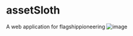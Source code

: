 # assetSloth
A web application for flagshippioneering
![image](https://user-images.githubusercontent.com/54341970/178137180-54eaf7c1-eb10-4a4d-a7aa-788fbf5d6109.png)

